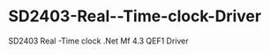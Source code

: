 SD2403-Real--Time-clock-Driver
==============================

SD2403 Real -Time clock  .Net Mf 4.3 QEF1 Driver
